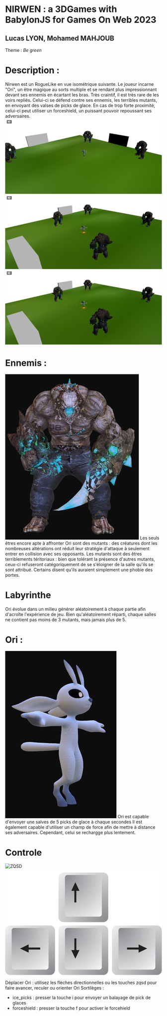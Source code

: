 # NIRWEN : a 3DGames with BabylonJS for Games On Web 2023 
## Lucas LYON, Mohamed MAHJOUB

Theme :  *Be green*

# Description :
Nirwen est un RogueLike en vue isométrique suivante.
Le joueur incarne "Ori", un être magique au sorts multiple et se rendant plus impressionnant devant ses ennemis en écartant les bras. Très craintif, il est très rare de les voirs repliés.
Celui-ci se défend contre ses ennemis, les terribles mutants, en envoyant des valses de picks de glace. En cas de trop forte proximité, celui-ci peut utiliser un forceshield, un puissant pouvoir repoussant ses adversaires.
![Visuel 1](Visuel/GamePlay1.png)
![Visuel 2](Visuel/GamePlay2.png)
![Visuel 3](Visuel/GamePlay3.png)

# Ennemis :
![Mutant](Visuel/Mutant.PNG)
Les seuls êtres encore apte à affronter Ori sont des mutants : des créatures dont les nombreuses altérations ont réduit leur stratégie d'attaque à seulement entrer en collision avec ses opposants. Les mutants sont des êtres terriblements téritoriaux : bien que tolérant la présence d'autres mutants, ceux-ci refuseront catégoriquement de se s'éloigner de la salle qu'ils se sont attribué. Certains disent qu'ils auraient simplement une phobie des portes.

# Labyrinthe
Ori évolue dans un milieu générer aléatoirement à chaque partie afin d'acroîte l'expérience de jeu. Bien qu'aléatoirement réparti, chaque salles ne contient pas moins de 3 mutants, mais jamais plus de 5.

# Ori :
![Ori : votre personnage](Visuel/Ori.PNG)
Ori est capable d'envoyer une salves de 5 picks de glace à chaque secondes
Il est également capable d'utiliser un champ de force afin de mettre à distance ses adversaires. Cependant, celui se rechargge plus lentement.

# Controle
![ZQSD](Visuel/zqsd.PNG)
![Flèches directionnelles](Visuel/arrow-keys.jpg)
Déplacer Ori : utilisez les flèches directionnelles ou les touches zqsd pour faire avancer, reculer ou orienter Ori
Sortilèges : 
- ice_picks : presser la touche i pour envoyer un balayage de pick de glaces
- forceshield : presser la touche f pour activer le forcehield
